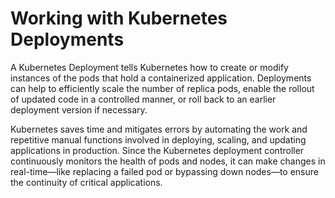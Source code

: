 # Working with Kubernetes Deployments
A Kubernetes Deployment tells Kubernetes how to create or modify instances of the pods that hold a containerized application. Deployments can help to efficiently scale the number of replica pods, enable the rollout of updated code in a controlled manner, or roll back to an earlier deployment version if necessary.

Kubernetes saves time and mitigates errors by automating the work and repetitive manual functions involved in deploying, scaling, and updating applications in production. Since the Kubernetes deployment controller continuously monitors the health of pods and nodes, it can make changes in real-time—like replacing a failed pod or bypassing down nodes—to ensure the continuity of critical applications.
